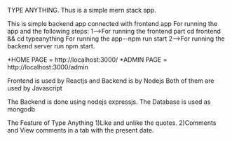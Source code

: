TYPE ANYTHING.
Thus is a simple mern stack app.


This is simple backend app connected with frontend app
For running the app and the following steps:
1-->For running the frontend part 
cd frontend && cd typeanything
For running the app--npm run start 
2-->For running the backend server
run npm start.

*HOME PAGE = http://localhost:3000/
*ADMIN PAGE = http://localhost:3000/admin

Frontend is used by Reactjs and Backend is by Nodejs
Both of them are used by Javascript

The Backend is done using nodejs expressjs.
The Database is used as mongodb

The Feature of Type Anything
1)Like and unlike the quotes.
2)Comments and View comments in a tab with the present date.

